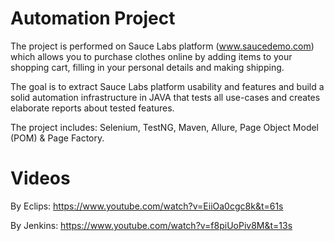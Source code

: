 # Automation Project
The project is performed on Sauce Labs platform (www.saucedemo.com) which allows you to purchase clothes online by adding items to your shopping cart, filling in your personal details and making shipping.

The goal is to extract Sauce Labs platform usability and features and build a solid automation infrastructure in JAVA that tests all use-cases and creates elaborate reports about tested features.

The project includes: Selenium, TestNG, Maven, Allure, Page Object Model (POM) & Page Factory.

# Videos
By Eclips:
https://www.youtube.com/watch?v=EiiOa0cgc8k&t=61s

By Jenkins:
https://www.youtube.com/watch?v=f8piUoPiv8M&t=13s
